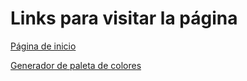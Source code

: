 # Links para visitar la página

[Página de inicio](https://alexanderjaramillo4iep.github.io/)

[Generador de paleta de colores](https://alexanderjaramillo4iep.github.io/colorpicker/)